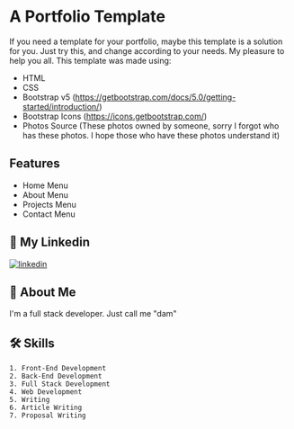 # A Portfolio Template

If you need a template for your portfolio, maybe this template is a solution for you. Just try this, and change according to your needs. My pleasure to help you all. This template was made using:
- HTML
- CSS
- Bootstrap v5 (https://getbootstrap.com/docs/5.0/getting-started/introduction/)
- Bootstrap Icons (https://icons.getbootstrap.com/)
- Photos Source (These photos owned by someone, sorry I forgot who has these photos. I hope those who have these photos understand it)

## Features

- Home Menu
- About Menu
- Projects Menu
- Contact Menu

## 🔗 My Linkedin
[![linkedin](https://img.shields.io/badge/linkedin-0A66C2?style=for-the-badge&logo=linkedin&logoColor=white)](https://www.linkedin.com/in/pangeran-saddam-husain-2b5096207/)

## 🚀 About Me
I'm a full stack developer. Just call me "dam"
## 🛠 Skills
    1. Front-End Development
    2. Back-End Development
    3. Full Stack Development
    4. Web Development
    5. Writing
    6. Article Writing
    7. Proposal Writing

